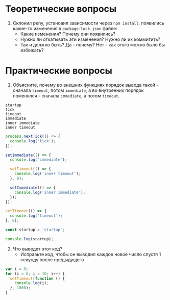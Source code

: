 # Теоретические вопросы
1. Склонил репу, установил зависимости через `npm install`, появились какие-то изменения в `package-lock.json` файле:
   * Какие изменения? Почему они появились?
   * Нужно ли откатывать эти изменения? Нужно ли их коммитить?
   * Так и должно быть? Да - почему? Нет - как этого можно было бы избежать?

# Практические вопросы

1. Объясните, почему во внешних функциях порядок вывода такой - сначала `timeout`, потом `immediate`, а во
внутренних порядок поменялся - сначала `immediate`, а потом `timeout`.
```text
startup
tick
timeout
immediate
inner immediate
inner timeout

```
```typescript
process.nextTick(() => {
  console.log('tick');
});

setImmediate(() => {
  console.log('immediate');

  setTimeout(() => {
    console.log('inner timeout');
  }, 0);

  setImmediate(() => {
    console.log('inner immediate');
  });
});

setTimeout(() => {
  console.log('timeout');
}, 0);

const startup = 'startup';

console.log(startup);
```

2. Что выведет этот код?
   * Исправьте код, чтобы он выводил каждое новое число спустя 1 секунду после предыдущего
```typescript
var i = 0;
for (i = 0; i < 10; i++) {
  setTimeout(function () {
    console.log(i);
  }, 1000);
}
```
